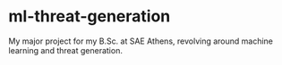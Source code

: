 # ml-threat-generation
My major project for my B.Sc. at SAE Athens, revolving around machine learning and threat generation.
